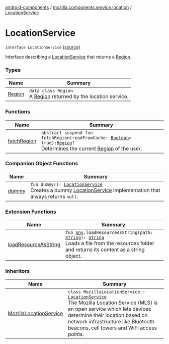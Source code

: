 [android-components](../../index.md) / [mozilla.components.service.location](../index.md) / [LocationService](./index.md)

# LocationService

`interface LocationService` [(source)](https://github.com/mozilla-mobile/android-components/blob/master/components/service/location/src/main/java/mozilla/components/service/location/LocationService.kt#L10)

Interface describing a [LocationService](./index.md) that returns a [Region](-region/index.md).

### Types

| Name | Summary |
|---|---|
| [Region](-region/index.md) | `data class Region`<br>A [Region](-region/index.md) returned by the location service. |

### Functions

| Name | Summary |
|---|---|
| [fetchRegion](fetch-region.md) | `abstract suspend fun fetchRegion(readFromCache: `[`Boolean`](https://kotlinlang.org/api/latest/jvm/stdlib/kotlin/-boolean/index.html)` = true): `[`Region`](-region/index.md)`?`<br>Determines the current [Region](-region/index.md) of the user. |

### Companion Object Functions

| Name | Summary |
|---|---|
| [dummy](dummy.md) | `fun dummy(): `[`LocationService`](./index.md)<br>Creates a dummy [LocationService](./index.md) implementation that always returns `null`. |

### Extension Functions

| Name | Summary |
|---|---|
| [loadResourceAsString](../../mozilla.components.support.test.file/kotlin.-any/load-resource-as-string.md) | `fun `[`Any`](https://kotlinlang.org/api/latest/jvm/stdlib/kotlin/-any/index.html)`.loadResourceAsString(path: `[`String`](https://kotlinlang.org/api/latest/jvm/stdlib/kotlin/-string/index.html)`): `[`String`](https://kotlinlang.org/api/latest/jvm/stdlib/kotlin/-string/index.html)<br>Loads a file from the resources folder and returns its content as a string object. |

### Inheritors

| Name | Summary |
|---|---|
| [MozillaLocationService](../-mozilla-location-service/index.md) | `class MozillaLocationService : `[`LocationService`](./index.md)<br>The Mozilla Location Service (MLS) is an open service which lets devices determine their location based on network infrastructure like Bluetooth beacons, cell towers and WiFi access points. |
